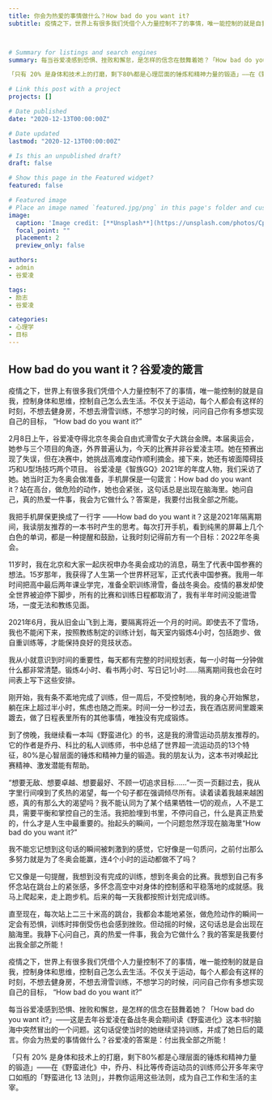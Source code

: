 ```yaml
---
title: 你会为热爱的事情做什么？How bad do you want it? 
subtitle: 疫情之下，世界上有很多我们凭借个人力量控制不了的事情，唯一能控制的就是自我，控制身体和思维，控制自己怎么去生活。不仅关于运动，每个人都会有这样的时刻，不想去健身房，不想去滑雪训练，不想学习的时候，问问自己你有多想实现自己的目标，‘How bad do you want it?’ ——谷爱凌（2021年《智族GQ》9月刊）



# Summary for listings and search engines
summary: 每当谷爱凌感到恐惧、挫败和懈怠，是怎样的信念在鼓舞着她？「How bad do you want it?」——这是去年谷爱凌在备战冬奥会期间读《野蛮进化》这本书时脑海中突然冒出的一个问题。这句话促使当时的她继续坚持训练，并成了她日后的箴言。你会为热爱的事情做什么？谷爱凌的答案是：付出我全部之所能！

「只有 20% 是身体和技术上的打磨，剩下80%都是心理层面的锤炼和精神力量的锻造」——在《野蛮进化》中，乔丹、科比等传奇运动员的训练师公开多年来守口如瓶的「野蛮进化 13 法则」，并教你运用这些法则，成为自己工作和生活的主宰。

# Link this post with a project
projects: []

# Date published
date: "2020-12-13T00:00:00Z"

# Date updated
lastmod: "2020-12-13T00:00:00Z"

# Is this an unpublished draft?
draft: false

# Show this page in the Featured widget?
featured: false

# Featured image
# Place an image named `featured.jpg/png` in this page's folder and customize its options here.
image:
  caption: 'Image credit: [**Unsplash**](https://unsplash.com/photos/CpkOjOcXdUY)'
  focal_point: ""
  placement: 2
  preview_only: false

authors:
- admin
- 谷爱凌

tags:
- 励志
- 谷爱凌

categories:
- 心理学
- 目标
---
```



## How bad do you want it？谷爱凌的箴言

疫情之下，世界上有很多我们凭借个人力量控制不了的事情，唯一能控制的就是自我，控制身体和思维，控制自己怎么去生活。不仅关于运动，每个人都会有这样的时刻，不想去健身房，不想去滑雪训练，不想学习的时候，问问自己你有多想实现自己的目标， “How bad do you want it?”

2月8日上午，谷爱凌夺得北京冬奥会自由式滑雪女子大跳台金牌。本届奥运会，她参与三个项目的角逐，外界普遍认为，今天的比赛并非谷爱凌主项。她在预赛出现了失误，但在决赛中，她挑战高难度动作顺利摘金。接下来，她还有坡面障碍技巧和U型场技巧两个项目。
谷爱凌是《智族GQ》2021年的年度人物，我们采访了她。她当时正为冬奥会做准备，手机屏保是一句箴言：How bad do you want it？站在高台，做危险的动作，她也会紧张，这句话总是出现在脑海里。她问自己，真的热爱一件事，我会为它做什么？答案是，我要付出我全部之所能。



我把手机屏保更换成了一行字 ——How bad do you want it？这是2021年隔离期间，我读朋友推荐的一本书时产生的思考。每次打开手机，看到纯黑的屏幕上几个白色的单词，都是一种提醒和鼓励，让我时刻记得前方有一个目标：2022年冬奥会。

11岁时，我在北京和大家一起庆祝申办冬奥会成功的消息，萌生了代表中国参赛的想法。15岁那年，我获得了人生第一个世界杯冠军，正式代表中国参赛。我用一年时间把高中最后两年课业学完，准备全职训练滑雪，备战冬奥会。疫情的暴发却使全世界被迫停下脚步，所有的比赛和训练日程都取消了，我有半年时间没能进雪场，一度无法和教练见面。

2021年6月，我从旧金山飞到上海，要隔离将近一个月的时间。即使去不了雪场，我也不能闲下来，按照教练制定的训练计划，每天室内锻炼4小时，包括跑步、做自重训练等，才能保持良好的竞技状态。

我从小就意识到时间的重要性，每天都有完整的时间规划表，每一小时每一分钟做什么都非常清楚。锻炼4小时、看书两小时、写日记1小时……隔离期间我也会在时间表上写下这些安排。

刚开始，我有条不紊地完成了训练，但一周后，不受控制地，我的身心开始懈怠，躺在床上超过半小时，焦虑也随之而来。时间一分一秒过去，我在酒店房间里踱来踱去，做了日程表里所有的其他事情，唯独没有完成锻炼。

到了傍晚，我继续看一本叫《野蛮进化》的书，这是我的滑雪运动员朋友推荐的。它的作者是乔丹、科比的私人训练师，书中总结了世界超一流运动员的13个特征，80%是心智层面的锤炼和精神力量的锻造。我的朋友认为，这本书对唤起比赛精神、激发潜能有帮助。

“想要无敌、想要卓越、想要最好、不顾一切追求目标……”一页一页翻过去，我从字里行间嗅到了炙热的渴望，每一个句子都在强调倾尽所有。读着读着我越来越困惑，真的有那么大的渴望吗？我不能认同为了某个结果牺牲一切的观点，人不是工具，需要平衡和掌控自己的生活。我把脸埋到书里，不停问自己，什么是真正热爱的，什么才是人生中最重要的。抬起头的瞬间，一个问题忽然浮现在脑海里“How bad do you want it?”

我不能忘记想到这句话的瞬间被刺激到的感觉，它好像是一句质问，之前付出那么多努力就是为了冬奥会能赢，连4个小时的运动都做不了吗？

它又像是一句提醒，我想到没有完成的训练，想到冬奥会的比赛。我想到自己有多怀念站在跳台上的紧张感，多怀念高空中对身体的控制感和平稳落地的成就感。我马上爬起来，走上跑步机。后来的每一天我都按照计划完成训练。

直至现在，每次站上二三十米高的跳台，我都会本能地紧张，做危险动作的瞬间一定会有恐惧，训练时摔倒受伤也会感到挫败。但动摇的时候，这句话总是会出现在脑海里。我静下心问自己，真的热爱一件事，我会为它做什么？我的答案是我要付出我全部之所能！

疫情之下，世界上有很多我们凭借个人力量控制不了的事情，唯一能控制的就是自我，控制身体和思维，控制自己怎么去生活。不仅关于运动，每个人都会有这样的时刻，不想去健身房，不想去滑雪训练，不想学习的时候，问问自己你有多想实现自己的目标， “How bad do you want it?” 



每当谷爱凌感到恐惧、挫败和懈怠，是怎样的信念在鼓舞着她？「How bad do you want it?」——这是去年谷爱凌在备战冬奥会期间读《野蛮进化》这本书时脑海中突然冒出的一个问题。这句话促使当时的她继续坚持训练，并成了她日后的箴言。你会为热爱的事情做什么？谷爱凌的答案是：付出我全部之所能！

「只有 20% 是身体和技术上的打磨，剩下80%都是心理层面的锤炼和精神力量的锻造」——在《野蛮进化》中，乔丹、科比等传奇运动员的训练师公开多年来守口如瓶的「野蛮进化 13 法则」，并教你运用这些法则，成为自己工作和生活的主宰。